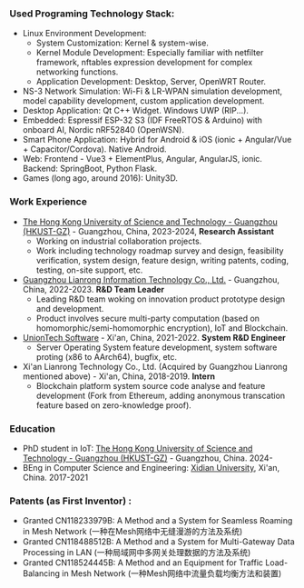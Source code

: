 ### Used Programing Technology Stack:
- Linux Environment Development:
  - System Customization: Kernel & system-wise.
  - Kernel Module Development: Especially familiar with netfilter framework, nftables expression development for complex networking functions.
  - Application Development: Desktop, Server, OpenWRT Router. 
- NS-3 Network Simulation: Wi-Fi & LR-WPAN simulation development, model capability development, custom application development. 
- Desktop Application: Qt C++ Widget. Windows UWP (RIP...).
- Embedded: Espressif ESP-32 S3 (IDF FreeRTOS & Arduino) with onboard AI, Nordic nRF52840 (OpenWSN).
- Smart Phone Application: Hybrid for Android & iOS (ionic + Angular/Vue + Capacitor/Cordova). Native Android.
- Web: Frontend - Vue3 + ElementPlus, Angular, AngularJS, ionic. Backend: SpringBoot, Python Flask.
- Games (long ago, around 2016): Unity3D.

### Work Experience
- [The Hong Kong University of Science and Technology - Guangzhou (HKUST-GZ)](https://www.hkust-gz.edu.cn/) - Guangzhou, China, 2023-2024, **Research Assistant**
  - Working on industrial collaboration projects.
  - Work including technology roadmap survey and design, feasibility verification, system design, feature design, writing patents, coding, testing, on-site support, etc. 
- [Guangzhou Lianrong Information Technology Co., Ltd.](https://www.lianronginfo.com/) - Guangzhou, China, 2022-2023. **R&D Team Leader**
  - Leading R&D team woking on innovation product prototype design and development.
  - Product involves secure multi-party computation (based on homomorphic/semi-homomorphic encryption), IoT and Blockchain.
- [UnionTech Software](https://uos.uniontech.com/About.html) - Xi'an, China, 2021-2022. **System R&D Engineer**
  - Server Operating System feature development, system software proting (x86 to AArch64), bugfix, etc.
- Xi'an Lianrong Technology Co., Ltd. (Acquired by Guangzhou Lianrong mentioned above) - Xi'an, China, 2018-2019. **Intern**
  - Blockchain platform system source code analyse and feature development (Fork from Ethereum, adding anonymous transcation feature based on zero-knowledge proof).

### Education
- PhD student in IoT: [The Hong Kong University of Science and Technology - Guangzhou (HKUST-GZ)](https://www.hkust-gz.edu.cn/) - Guangzhou, China. 2024-
- BEng in Computer Science and Engineering: [Xidian University](https://en.xidian.edu.cn/), Xi'an, China. 2017-2021

### Patents (as First Inventor) :
- Granted CN118233979B: A Method and a System for Seamless Roaming in Mesh Network (一种在Mesh网络中无缝漫游的方法及系统)
- Granted CN118488512B: A Method and a System for Multi-Gateway Data Processing in LAN (一种局域网中多网关处理数据的方法及系统)
- Granted CN118524445B: A Method and an Equipment for Traffic Load-Balancing in Mesh Network (一种Mesh网络中流量负载均衡方法和装置)
